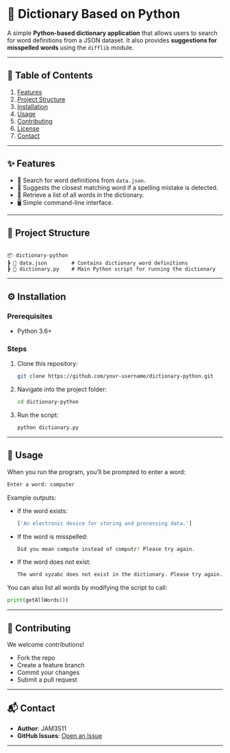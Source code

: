 # 🐍 Dictionary Based on Python  

A simple **Python-based dictionary application** that allows users to search for word definitions from a JSON dataset. It also provides **suggestions for misspelled words** using the `difflib` module.  

---

## 📑 Table of Contents  

1. [Features](#-features)  
2. [Project Structure](#-project-structure)  
3. [Installation](#-installation)  
4. [Usage](#-usage)  
5. [Contributing](#-contributing)  
6. [License](#-license)  
7. [Contact](#-contact)  

---

## ✨ Features  

- 📖 Search for word definitions from `data.json`.  
- 🔎 Suggests the closest matching word if a spelling mistake is detected.  
- 📜 Retrieve a list of all words in the dictionary.  
- 🖥️ Simple command-line interface.  

---

## 📂 Project Structure  

```

📦 dictionary-python
┣ 📜 data.json        # Contains dictionary word definitions
┣ 📜 dictionary.py    # Main Python script for running the dictionary

````

---

## ⚙️ Installation  

### Prerequisites  
- Python 3.6+  

### Steps  
1. Clone this repository:  
   ```bash
   git clone https://github.com/your-username/dictionary-python.git

2. Navigate into the project folder:

   ```bash
   cd dictionary-python
   ```
3. Run the script:

   ```bash
   python dictionary.py
   ```

---

## 🚀 Usage

When you run the program, you’ll be prompted to enter a word:

```bash
Enter a word: computer
```

Example outputs:

* If the word exists:

  ```bash
  ['An electronic device for storing and processing data.']
  ```

* If the word is misspelled:

  ```bash
  Did you mean compute instead of computr? Please try again.
  ```

* If the word does not exist:

  ```bash
  The word xyzabc does not exist in the dictionary. Please try again.
  ```

You can also list all words by modifying the script to call:

```python
print(getAllWords())
```

---

## 🤝 Contributing

We welcome contributions!

* Fork the repo
* Create a feature branch
* Commit your changes
* Submit a pull request

---

## 📬 Contact

* **Author**: JAM3S11
* **GitHub Issues**: [Open an Issue](https://github.com/your-username/dictionary-python/issues)

---
